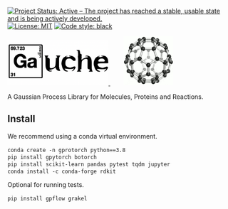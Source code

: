 [![Project Status: Active – The project has reached a stable, usable state and is being actively developed.](https://www.repostatus.org/badges/latest/active.svg)](https://www.repostatus.org/#active) 
[![License: MIT](https://img.shields.io/badge/License-MIT-yellow.svg)](https://opensource.org/licenses/MIT)
<a href="https://github.com/psf/black"><img alt="Code style: black" src="https://img.shields.io/badge/code%20style-black-000000.svg"></a>


<p align="left">
  <a href="https://github.com/leojklarner/gauche">
    <img src="imgs/gauche_logo.png" width="45%" />
    <img src="imgs/gauche.gif" width="22%" hspace="30"/>
  </a>
</p>

A Gaussian Process Library for Molecules, Proteins and Reactions. 



## Install

We recommend using a conda virtual environment.

```
conda create -n gprotorch python==3.8
pip install gpytorch botorch
pip install scikit-learn pandas pytest tqdm jupyter
conda install -c conda-forge rdkit
```

Optional for running tests.

```
pip install gpflow grakel
```

